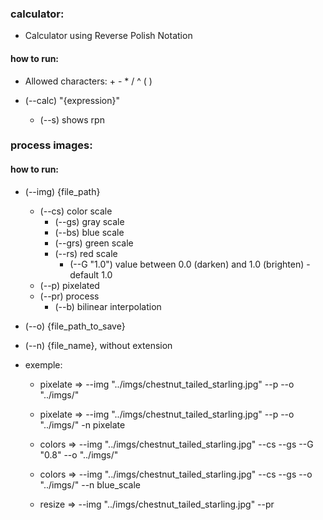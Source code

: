 ### calculator:
- Calculator using Reverse Polish Notation
#### how to run:
- Allowed characters: + - * / ^ ( )

- (--calc) "{expression}"
    - (--s) shows rpn 

### process images:
#### how to run:
- (--img) {file_path}
    - (--cs) color scale 
        - (--gs) gray scale 
        - (--bs) blue scale 
        - (--grs) green scale 
        - (--rs) red scale
            - (--G "1.0") value between 0.0 (darken) and 1.0 (brighten) - default 1.0
    - (--p) pixelated 
    - (--pr) process
        - (--b) bilinear interpolation

- (--o) {file_path_to_save}
- (--n) {file_name}, without extension

- exemple: 
    - pixelate => --img "../imgs/chestnut_tailed_starling.jpg" --p  --o "../imgs/"
    - pixelate => --img "../imgs/chestnut_tailed_starling.jpg" --p  --o  "../imgs/" -n pixelate

    - colors => --img "../imgs/chestnut_tailed_starling.jpg" --cs --gs --G "0.8" --o "../imgs/"
    - colors => --img "../imgs/chestnut_tailed_starling.jpg" --cs --gs --o "../imgs/" --n blue_scale
    
    - resize => --img "../imgs/chestnut_tailed_starling.jpg" --pr
 
